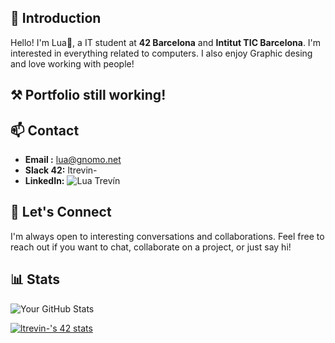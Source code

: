 ## 👋 Introduction
Hello! I'm Lua🦦, a IT student at **42 Barcelona** and **Intitut TIC Barcelona**. I'm interested in everything related to computers. I also enjoy Graphic desing and love working with people!

## ⚒ Portfolio still working!

## 📫 Contact
- **Email   :** lua@gnomo.net
- **Slack 42:** ltrevin-
- **LinkedIn:** ![Lua Trevín](https://www.linkedin.com/feed/)

## 🤝 Let's Connect
I'm always open to interesting conversations and collaborations. Feel free to reach out if you want to chat, collaborate on a project, or just say hi!

## 📊 Stats
![Your GitHub Stats](https://github-readme-stats.vercel.app/api?username=dhsudev&show_icons=true&count_private=true&hide=contribs,prs&theme=dark)

[![ltrevin-'s 42 stats](https://badge42.coday.fr/api/v2/clt7dwkvl1359101p454l9hxfq/stats?cursusId=21&coalitionId=205)](https://github.com/Coday-meric/badge42)

